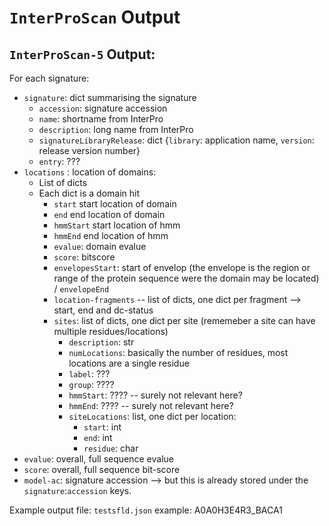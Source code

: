 # `InterProScan` Output

## `InterProScan-5` Output:

For each signature:
* `signature`: dict summarising the signature
	* `accession`: signature accession
	* `name`: shortname from InterPro
	* `description`: long name from InterPro
	* `signatureLibraryRelease`: dict {`library`: application name, `version`: release version number}
	* `entry`: ???
* `locations` : location of domains:
    * List of dicts
    * Each dict is a domain hit
        * `start` start location of domain
        * `end` end location of domain
        * `hmmStart` start location of hmm
        * `hmmEnd` end location of hmm
        * `evalue`: domain evalue
        * `score`: bitscore
        * `envelopesStart`: start of envelop (the envelope is the region or range of the protein sequence were the domain may be located) / `envelopeEnd`
        * `location-fragments` -- list of dicts, one dict per fragment --> start, end and dc-status
        * `sites`: list of dicts, one dict per site (rememeber a site can have multiple residues/locations)
            * `description`: str
            * `numLocations`: basically the number of residues, most locations are a single residue
            * `label`: ???
            * `group`: ????
            * `hmmStart`: ???? -- surely not relevant here?
            * `hmmEnd`: ???? -- surely not relevant here?      
            * `siteLocations`: list, one dict per location:
                * `start`: int
                * `end`: int
                * `residue`: char
* `evalue`: overall, full sequence evalue
* `score`: overall, full sequence bit-score
* `model-ac`: signature accession --> but this is already stored under the `signature`:`accession` keys.

Example output file: `testsfld.json`
example: A0A0H3E4R3_BACA1